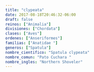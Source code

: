 ```yaml
---
title: "clypeata"
date: 2017-08-18T20:46:32-06:00
draft: false
reinos: ["Animalia"]
divisiones: ["Chordata"]
clases: ["Aves"]
ordenes: ["Anseriformes"]
familias: ["Anatidae "]
generos: ["Spatula"]
nombre_cientifico: "Spatula clypeata"
nombre_comun: "Pato Cuchara "
nombre_ingles: "Northern Shoveler"
---
```

